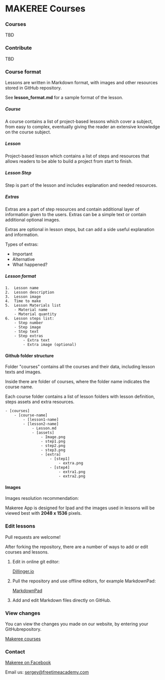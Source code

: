 # MAKEREE Courses

### Courses

TBD

### Contribute

TBD

### Course format

Lessons are written in Markdown format, with images and other resources stored in GitHub repository.

See **lesson_format.md** for a sample format of the lesson. 

##### Course
A course contains a list of project-based lessons which cover a subject, from easy to complex, eventually giving the reader an extensive knowledge on the course subject.

##### Lesson
Project-based lesson which contains a list of steps and resources that allows readers to be able to build a project from start to finish.

##### Lesson Step
Step is part of the lesson and includes explanation and needed resources.

##### Extras
Extras are a part of step resources and contain additional layer of information given to the users. Extras can be a simple text or contain additional optional images.

Extras are optional in lesson steps, but can add a side useful explanation and information. 

Types of extras:

- Important
- Alternative
- What happened?

##### Lesson format

    1.	Lesson name 
    2.	Lesson description
    3. 	Lesson image
    4.	Time to make
    5.	Lesson Materials list
    	- Material name
    	- Material quantity
    6.	Lesson steps list:
    	- Step number
    	- Step image
    	- Step text
    	- Step extras
    		- Extra text
    		- Extra image (optional)

#### Github folder structure

Folder "courses" contains all the courses and their data, including lesson texts and images.

Inside there are folder of courses, where the folder name indicates the course name. 

Each course folder contains a list of lesson folders with lesson definition, steps assets and extra resources.

    - [courses]
    	- [course-name]
    		- [lesson1-name]	
    		- [lesson2-name]
    			- Lesson.md
    			- [assets]
    				- Image.png
    				- step1.png
    				- step2.png
    				- step3.png
    				- [extra]
    					- [step1]
    						- extra.png
    					- [step4]
    						- extra1.png
    						- extra2.png


#### Images

Images resolution recommendation:

Makeree App is designed for Ipad and the images used in lessons will be viewed best with **2048 x 1536**  pixels.


### Edit lessons

Pull requests are welcome!

After forking the repository, there are a number of ways to add or edit courses and lessons.

1.  Edit in online git editor:
 
	 [Dillinger.io](http://dillinger.io)

2.  Pull the repository and use offline editors, for example MarkdownPad:
	
	[MarkdownPad](http://markdownpad.com)

3.  Add and edit Markdown files directly on GitHub.

### View changes

You can view the changes you made on our website, by entering your GitHubrepository.

[Makeree courses](http://courses.makeree.com)

### Contact

[Makeree on Facebook](www.facebook.com/freetimeacademy)

Email us: sergey@freetimeacademy.com




